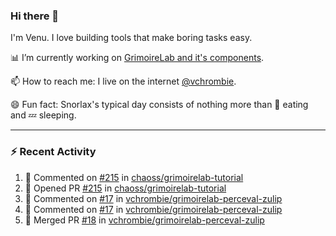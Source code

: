 ### Hi there 👋

I'm Venu. I love building tools that make boring tasks easy.

📊 I’m currently working on [GrimoireLab and it's components](https://chaoss.github.io/grimoirelab).

📫 How to reach me: I live on the internet [@vchrombie](https://www.google.co.in/search?q=vchrombie).

😄 Fun fact: Snorlax's typical day consists of nothing more than :doughnut: eating and :zzz: sleeping.

---

### :zap: Recent Activity

<!--RECENT_ACTIVITY:start-->
1. 💬 Commented on [#215](https://github.com/chaoss/grimoirelab-tutorial/pull/215#issuecomment-1284488463) in [chaoss/grimoirelab-tutorial](https://github.com/chaoss/grimoirelab-tutorial)
2. 💪 Opened PR [#215](https://github.com/chaoss/grimoirelab-tutorial/pull/215) in [chaoss/grimoirelab-tutorial](https://github.com/chaoss/grimoirelab-tutorial)
3. 💬 Commented on [#17](https://github.com/vchrombie/grimoirelab-perceval-zulip/pull/17#issuecomment-1284460243) in [vchrombie/grimoirelab-perceval-zulip](https://github.com/vchrombie/grimoirelab-perceval-zulip)
4. 💬 Commented on [#17](https://github.com/vchrombie/grimoirelab-perceval-zulip/pull/17#issuecomment-1284459922) in [vchrombie/grimoirelab-perceval-zulip](https://github.com/vchrombie/grimoirelab-perceval-zulip)
5. 🎉 Merged PR [#18](https://github.com/vchrombie/grimoirelab-perceval-zulip/pull/18) in [vchrombie/grimoirelab-perceval-zulip](https://github.com/vchrombie/grimoirelab-perceval-zulip)
<!--RECENT_ACTIVITY:end-->

<!--
**vchrombie/vchrombie** is a ✨ _special_ ✨ repository because its `README.md` (this file) appears on your GitHub profile.

Here are some ideas to get you started:

- 🔭 I’m currently working on ...
- 🌱 I’m currently learning ...
- 👯 I’m looking to collaborate on ...
- 🤔 I’m looking for help with ...
- 💬 Ask me about ...
- 📫 How to reach me: ...
- 😄 Pronouns: ...
- ⚡ Fun fact: ...
-->
